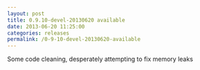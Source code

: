 ```yaml
---
layout: post
title: 0.9.10-devel-20130620 available
date: 2013-06-20 11:25:00
categories: releases
permalink: /0-9-10-devel-20130620-available
---
```


Some code cleaning, desperately attempting to fix memory leaks


